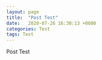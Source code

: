 ```yaml
---
layout: page
title:  "Post Test"
date:   2020-07-26 16:30:13 +0800
categories: Test
tags: Test
---
```

Post Test